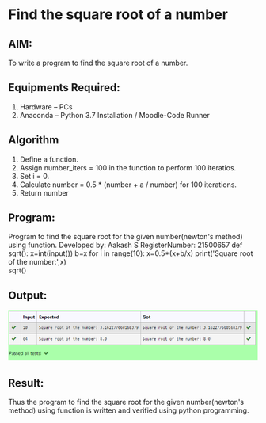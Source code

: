 # Find the square root of a number

## AIM:
To write a program to find the square root of a number.

## Equipments Required:
1. Hardware – PCs
2. Anaconda – Python 3.7 Installation / Moodle-Code Runner

## Algorithm
1. Define a function.
2. Assign number_iters = 100 in the function to perform 100 iteratios.
3. Set i = 0.
4. Calculate  number = 0.5 * (number + a / number) for 100 iterations.
5. Return number

## Program:
Program to find the square root for the given number(newton's method) using function.
Developed by: Aakash S
RegisterNumber:  21500657
def sqrt():
    x=int(input())
    b=x
    for i in range(10):
        x=0.5*(x+b/x)
    print('Square root of the number:',x)    
sqrt()

## Output:
![gcd of two number](AAA.png)


## Result:
Thus the program to find the square root for the given number(newton's method) using function is written and verified using python programming.
